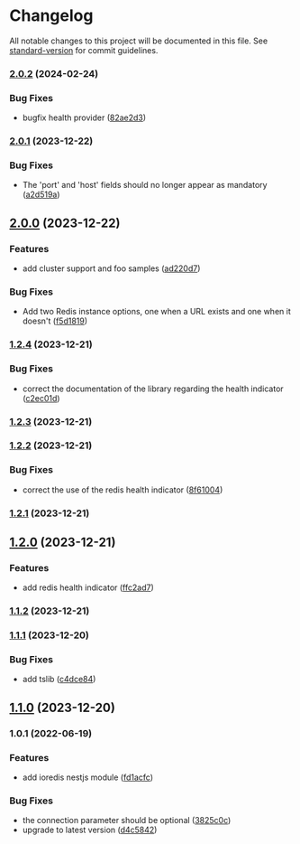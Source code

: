 # Changelog

All notable changes to this project will be documented in this file. See [standard-version](https://github.com/conventional-changelog/standard-version) for commit guidelines.

### [2.0.2](https://github.com/nest-modules/ioredis/compare/v2.0.1...v2.0.2) (2024-02-24)


### Bug Fixes

* bugfix health provider ([82ae2d3](https://github.com/nest-modules/ioredis/commit/82ae2d3b024836e51e579c58173ee5085410ab9f))

### [2.0.1](https://github.com/nest-modules/ioredis/compare/v2.0.0...v2.0.1) (2023-12-22)


### Bug Fixes

* The 'port' and 'host' fields should no longer appear as mandatory ([a2d519a](https://github.com/nest-modules/ioredis/commit/a2d519a0f66ebf10be07373a9911b640752c2587))

## [2.0.0](https://github.com/nest-modules/ioredis/compare/v1.2.4...v2.0.0) (2023-12-22)


### Features

* add cluster support and foo samples ([ad220d7](https://github.com/nest-modules/ioredis/commit/ad220d7024a861d22d3efb0cf42c9358652d3cff))


### Bug Fixes

* Add two Redis instance options, one when a URL exists and one when it doesn't ([f5d1819](https://github.com/nest-modules/ioredis/commit/f5d1819387a05ddc0fc1c293b9bdccbaa8a28d56))

### [1.2.4](https://github.com/nest-modules/ioredis/compare/v1.2.3...v1.2.4) (2023-12-21)


### Bug Fixes

* correct the documentation of the library regarding the health indicator ([c2ec01d](https://github.com/nest-modules/ioredis/commit/c2ec01d4d535a09c9a83d1ab00441e458ad247b6))

### [1.2.3](https://github.com/nest-modules/ioredis/compare/v1.2.2...v1.2.3) (2023-12-21)

### [1.2.2](https://github.com/nest-modules/ioredis/compare/v1.2.1...v1.2.2) (2023-12-21)


### Bug Fixes

* correct the use of the redis health indicator ([8f61004](https://github.com/nest-modules/ioredis/commit/8f61004f2984f5ae2949b6664efcc004071fced7))

### [1.2.1](https://github.com/nest-modules/ioredis/compare/v1.2.0...v1.2.1) (2023-12-21)

## [1.2.0](https://github.com/nest-modules/ioredis/compare/v1.1.2...v1.2.0) (2023-12-21)


### Features

* add redis health indicator ([ffc2ad7](https://github.com/nest-modules/ioredis/commit/ffc2ad7c49cd1b68a519db9d3bf81c582e562b2d))

### [1.1.2](https://github.com/nest-modules/ioredis/compare/v1.1.1...v1.1.2) (2023-12-21)

### [1.1.1](https://github.com/nest-modules/ioredis/compare/v1.1.0...v1.1.1) (2023-12-20)


### Bug Fixes

* add tslib ([c4dce84](https://github.com/nest-modules/ioredis/commit/c4dce84e890ab030ea08c3bd191366f7b0c6f4f0))

## [1.1.0](https://github.com/nest-modules/ioredis/compare/v1.0.1...v1.1.0) (2023-12-20)

### 1.0.1 (2022-06-19)


### Features

* add ioredis nestjs module ([fd1acfc](https://github.com/nest-modules/ioredis/commit/fd1acfc22703a4908ed022a264d7eddf57ebb23d))


### Bug Fixes

* the connection parameter should be optional ([3825c0c](https://github.com/nest-modules/ioredis/commit/3825c0c11de5ce09c30dea7ce0c115552ea23e6f))
* upgrade to latest version ([d4c5842](https://github.com/nest-modules/ioredis/commit/d4c5842b0983de1a18a939028780b50df2236200))
